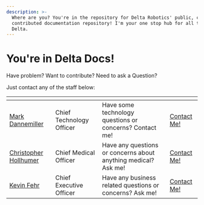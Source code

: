 ```yaml
---
description: >-
  Where are you? You're in the repository for Delta Robotics' public, community
  contributed documentation repository! I'm your one stop hub for all things
  Delta.
---
```


# You're in Delta Docs!

Have problem? Want to contribute? Need to ask a Question?&#x20;

Just contact any of the staff below:



<table data-view="cards" data-full-width="false"><thead><tr><th data-type="users" data-multiple></th><th></th><th></th><th></th></tr></thead><tbody><tr><td><a href="https://app.gitbook.com/u/FsL1HZ5nhMgejrxyKBdVtrRTpLf1">Mark Dannemiller</a></td><td>Chief Technology Officer</td><td>Have some technology questions or concerns? Contact me!</td><td><a href="mailto:mark@deltaroboticsinc.com">Contact Me!</a></td></tr><tr><td><a href="https://app.gitbook.com/u/BcRjloczP5fOedrZPImbfPGRCX13">Christopher Hollhumer</a></td><td>Chief Medical Officer</td><td>Have any questions or concerns about anything medical? Ask me!</td><td><a href="mailto:chris@deltaroboticsinc.com">Contact Me!</a></td></tr><tr><td><a href="https://app.gitbook.com/u/1iwaI01y9rWF0Pu0rzInkGUu9rz2">Kevin Fehr</a></td><td>Chief Executive Officer</td><td>Have any business related questions or concerns? Ask me!</td><td><a href="mailto:kevin.fehr@deltaroboticsinc.com">Contact Me!</a></td></tr></tbody></table>



